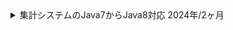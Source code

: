 <details>
  <summary>
    集計システムのJava7からJava8対応
    <span>2024年/2ヶ月</span>
  </summary>
  <div>
    <ul>
      <li><strong>カテゴリ:</strong> <span>webサービス</span> <span>自社</span></li>
      <li><strong>担当工程:</strong> <span>設計</span> <span>コーディング</span> <span>テスト</span></li>
      <li><strong>職種・役割:</strong> <span>バックエンド</span> <span>インフラ</span></li>
      <li><strong>使用技術:</strong> <span>AWS</span> <span>API</span> <span>SQL</span> <span>Git</span> <span>Java</span> <span>Spring Boot</span> <span>JUnit</span></li>
    </ul>
  </div>
  <div class="markdown-content">

## プロジェクト概要

集計システムのJava7からJava8対応

## チーム情報

チーム人数：1名

## 開発・実装内容

### 【概要】

Java7で動作していた既存の集計システムをJava8に移行。<br/>Spring BootやAuroraのバージョンアップも併せて対応し、システム全体のモダナイズを図った。

### 【内容】

- **Javaのバージョンアップ**
  - Java7からJava8への移行に対応。
  - Java8以降のモダンな記述方法（ラムダ式やStream APIなど）を導入。
  - 将来的にJava17へ移行するための準備として、ドキュメントを充実化。
- **テスト基盤のアップデート**
  - JUnit4からJUnit5への移行を実施し、モダンなテストフレームワークに対応。
  - テストコードをリファクタリングし、可読性と保守性を向上。
- **ローカル開発環境の改善**
  - 既存のWindows向け構築手順をMac環境に対応させるようにドキュメントを更新。
  - 古いJava7環境のサポートが切れているため、業務委託者の作業効率を改善。
- **関連システムのバージョンアップ**
  - Spring BootやAuroraのバージョンを最新安定版にアップデート。
  - Redshiftのクエリ最適化や互換性テストを実施し、集計処理のパフォーマンスを維持。

### 【課題・問題点】

- **バージョン互換性の課題**
  - Java8移行時に発生したライブラリの非互換問題を解消。<br/>特にSpringBootやAuroraとの互換性調整が大きな課題だった。
- **古い環境の運用負荷**
  - 業務委託者が使用していたWindows環境と、開発チームで使用するMac環境での設定が異なり、ドキュメントの再整備が必要だった。
- **テスト基盤の移行**
  - JUnit4からJUnit5への移行に伴い、アノテーションやテスト設定の大幅な変更が必要だった。

### 【工夫・思考プロセス】

- **継続性を重視したドキュメント整備**
  - 将来的なJava17移行を見据え、詳細な手順書や考慮点を記載。
  - 作業の引き継ぎをスムーズにするため、ドキュメントを可能な限り具体化。
- **ローカル環境の多様性を考慮**
  - Windows/Mac両環境での再現性を確保し、チーム全体での作業効率を向上。
- **パフォーマンスと安定性の両立**
  - RedshiftやAuroraのバージョンアップに際して、既存クエリや設定が最適に動作するように細心の注意を払って対応。

### 【成果】

- Java8移行により、開発効率とシステム保守性が向上。
- ドキュメントの整備により、後続作業（Java17移行）がスムーズに行える基盤を構築。
- JUnit5への移行により、テストの拡張性と記述の簡潔化を実現。
- ローカル環境の多様性に対応することで、チームメンバー間の環境差を解消。

## 使用技術（まとめ）

- **プログラミング言語**: Java, SQL
- **フレームワーク**: Spring Boot
- **データベース**: Aurora, Redshift
- **テストフレームワーク**: JUnit 4 → JUnit 5
- **バージョン管理**: Git
- **その他ツール**: IntelliJ IDEA, AWS CLI
  </div>
</details>
